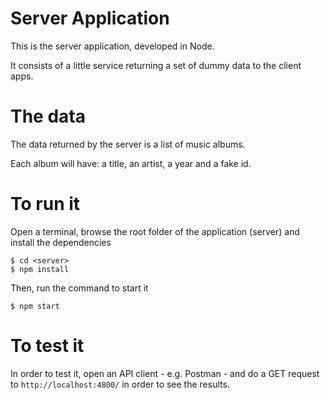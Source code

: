 # Server Application

This is the server application, developed in Node.

It consists of a little service returning a set of dummy data to the client apps.

# The data

The data returned by the server is a list of music albums.

Each album will have: a title, an artist, a year and a fake id.

# To run it

Open a terminal, browse the root folder of the application (server) and install the dependencies

```
$ cd <server>
$ npm install
```

Then, run the command to start it

```
$ npm start
```

# To test it

In order to test it, open an API client - e.g. Postman - and do a GET request to `http://localhost:4800/` in order to see the results.
